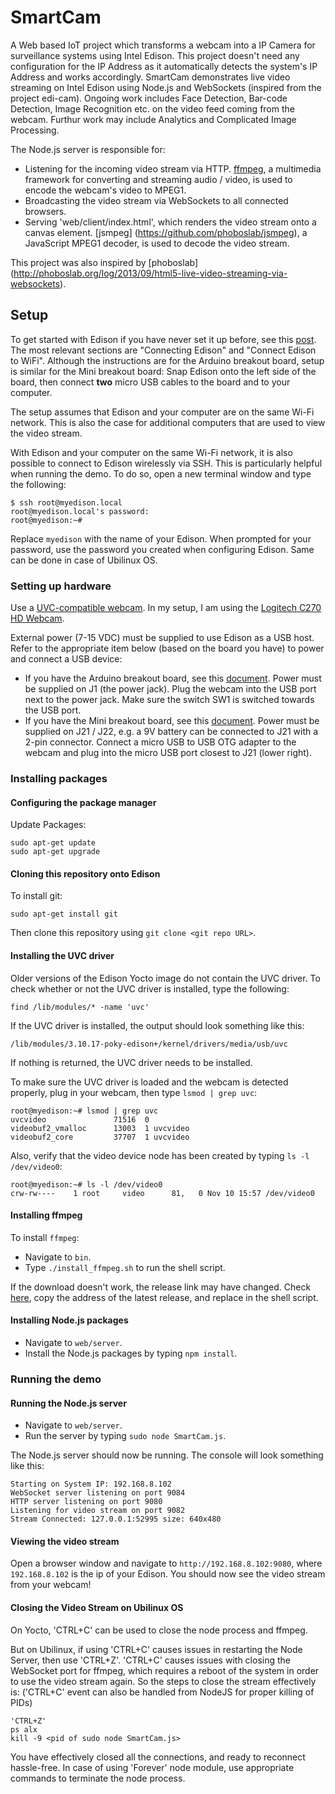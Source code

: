 # SmartCam
A Web based IoT project which transforms a webcam into a IP Camera for surveillance systems using Intel Edison.
This project doesn't need any configuration for the IP Address as it automatically detects the system's IP Address and works accordingly.
SmartCam demonstrates live video streaming on Intel Edison using Node.js and WebSockets (inspired from the project edi-cam). Ongoing work includes Face Detection, Bar-code Detection, Image Recognition etc. on the video feed coming from the webcam. Furthur work may include Analytics and Complicated Image Processing.

The Node.js server is responsible for:

* Listening for the incoming video stream via HTTP. [ffmpeg](https://www.ffmpeg.org/), a multimedia framework for converting and streaming audio / video, is used to encode the webcam's video to MPEG1.
* Broadcasting the video stream via WebSockets to all connected browsers.
* Serving 'web/client/index.html', which renders the video stream onto a canvas element. [jsmpeg]
(https://github.com/phoboslab/jsmpeg), a JavaScript MPEG1 decoder, is used to decode the video stream.

This project was also inspired by [phoboslab]
(http://phoboslab.org/log/2013/09/html5-live-video-streaming-via-websockets).

## Setup

To get started with Edison if you have never set it up before, see this [post](https://communities.intel.com/docs/DOC-23148). The most relevant sections are "Connecting Edison" and "Connect Edison to WiFi". Although the instructions are for the Arduino breakout board, setup is similar for the Mini breakout board: Snap Edison onto the left side of the board, then connect **two** micro USB cables to the board and to your computer.

The setup assumes that Edison and your computer are on the same Wi-Fi network. This is also the case for additional computers that are used to view the video stream.

With Edison and your computer on the same Wi-Fi network, it is also possible to connect to Edison wirelessly via SSH. This is particularly helpful when running the demo. To do so, open a new terminal window and type the following:

    $ ssh root@myedison.local
    root@myedison.local's password:
    root@myedison:~#

Replace `myedison` with the name of your Edison. When prompted for your password, use the password you created when configuring Edison. Same can be done in case of Ubilinux OS.

### Setting up hardware

Use a [UVC-compatible webcam](http://www.ideasonboard.org/uvc/). In my setup, I am using the [Logitech C270 HD Webcam](http://www.amazon.in/Logitech-C270-HD-Webcam-Black/dp/B008QS9J6Y/ref=sr_1_1).

External power (7-15 VDC) must be supplied to use Edison as a USB host. Refer to the appropriate item below (based on the board you have) to power and connect a USB device:

* If you have the Arduino breakout board, see this [document](http://www.intel.com/support/edison/sb/CS-035275.htm). Power must be supplied on J1 (the power jack). Plug the webcam into the USB port next to the power jack. Make sure the switch SW1 is switched towards the USB port.
* If you have the Mini breakout board, see this [document](http://www.intel.com/support/edison/sb/CS-035252.htm). Power must be supplied on J21 / J22, e.g. a 9V battery can be connected to J21 with a 2-pin connector. Connect a micro USB to USB OTG adapter to the webcam and plug into the micro USB port closest to J21 (lower right).

### Installing packages

#### Configuring the package manager

Update Packages:

    sudo apt-get update
    sudo apt-get upgrade

#### Cloning this repository onto Edison

To install git:

    sudo apt-get install git

Then clone this repository using `git clone <git repo URL>`.

#### Installing the UVC driver

Older versions of the Edison Yocto image do not contain the UVC driver. To check whether or not the UVC driver is installed, type the following:

    find /lib/modules/* -name 'uvc'

If the UVC driver is installed, the output should look something like this:

    /lib/modules/3.10.17-poky-edison+/kernel/drivers/media/usb/uvc

If nothing is returned, the UVC driver needs to be installed.

To make sure the UVC driver is loaded and the webcam is detected properly, plug in your webcam, then type `lsmod | grep uvc`:

    root@myedison:~# lsmod | grep uvc
    uvcvideo               71516  0
    videobuf2_vmalloc      13003  1 uvcvideo
    videobuf2_core         37707  1 uvcvideo

Also, verify that the video device node has been created by typing `ls -l /dev/video0`:

    root@myedison:~# ls -l /dev/video0
    crw-rw----    1 root     video      81,   0 Nov 10 15:57 /dev/video0

#### Installing ffmpeg

To install `ffmpeg`:

* Navigate to `bin`.
* Type `./install_ffmpeg.sh` to run the shell script.

If the download doesn't work, the release link may have changed. Check [here](http://johnvansickle.com/ffmpeg/), copy the address of the latest release, and replace in the shell script.

#### Installing Node.js packages

* Navigate to `web/server`.
* Install the Node.js packages by typing `npm install`.

### Running the demo

#### Running the Node.js server

* Navigate to `web/server`.
* Run the server by typing `sudo node SmartCam.js`.

The Node.js server should now be running. The console will look something like this:

    Starting on System IP: 192.168.8.102
    WebSocket server listening on port 9084
    HTTP server listening on port 9080
    Listening for video stream on port 9082
    Stream Connected: 127.0.0.1:52995 size: 640x480

#### Viewing the video stream

Open a browser window and navigate to `http://192.168.8.102:9080`, where `192.168.8.102` is the ip of your Edison. You should now see the video stream from your webcam!

#### Closing the Video Stream on Ubilinux OS

On Yocto, 'CTRL+C' can be used to close the node process and ffmpeg.

But on Ubilinux, if using 'CTRL+C' causes issues in restarting the Node Server, then use 'CTRL+Z'. 'CTRL+C' causes issues with closing the WebSocket port for ffmpeg, which requires a reboot of the system in order to use the video stream again. So the steps to close the stream effectively is:
('CTRL+C' event can also be handled from NodeJS for proper killing of PIDs)

	'CTRL+Z'
	ps alx
	kill -9 <pid of sudo node SmartCam.js>

You have effectively closed all the connections, and ready to reconnect hassle-free. In case of using 'Forever' node module, use appropriate commands to terminate the node process.
